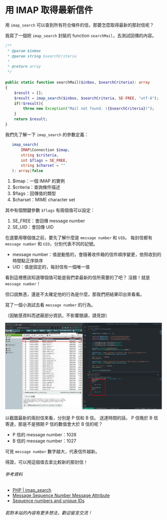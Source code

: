 # 用 IMAP 取得最新信件


用 `imap_search` 可以查到所有符合條件的信，那要怎麼取得最新的那封信呢？

我寫了一個把 `imap_search` 封裝的 function `searchMail`，去測試回傳的內容。

```php
/**
 * @param $inbox
 * @param string $searchCriteria
 * 
 * @return array
 */

public static function searchMail($inbox, $searchCriteria): array
{
    $result = [];
    $result = imap_search($inbox, $searchCriteria, SE-FREE, "utf-8");
    if(!$result){
        throw new Exception("Mail not found. ({$searchCriteria})");
    }
    return $result;
}
```

我們先了解一下 `imap_search` 的參數定義：

```php
   imap_search(
       IMAP\Connection $imap,
       string $criteria,
       int $flags = SE_FREE,
       string $charset = ""
   ): array|false
```

1. $imap：一個 IMAP 的實例
2. $criteria：查詢條件描述
3. $flags：回傳值的類型
4. $charset：MIME character set

其中有個關鍵參數 `$flags` 有兩個值可以設定：

1. SE_FREE：會回傳 message number
2. SE_UID：會回傳 UID

在選要用哪個值之前，要先了解什麼是 `message number` 和 `UID`。
每封信都有 `message number` 和 `UID`，分別代表不同的記號。

 - message number：值是動態的，會隨著收件箱的信件順序變更，依照收到的時間點正序排序
 - UID：值是固定的，每封信有一個唯一值

看到這裡應該知道哪個值可能是我們拿最新的信所需要的了吧？
沒錯！就是 `message number`！

但口說無憑，還是不太確定他的行為是什麼，那我們把結果印出來看看。

寫了一個小測試去看 `message number` 的行為。

（因敏感資料而遮蔽部分資訊，不影響閱讀，請見諒）

![](test-message-number.png)

以截圖最新的兩封信來看，分別是 P 信和 B 信。
送達時間的話， P 信晚於 B 信寄達，那是不是預期 P 信的數值會大於 B 信的呢？

 - P 信的 message number：1028
 - B 信的 message number：1027

可見 `message number` 數字越大，代表信件越新。

得證，可以用這個值去拿比較新的那封信！

###### 參考資料
 - [PHP | imap_search](https://www.php.net/manual/en/function.imap-search.php)
 - [Message Sequence Number Message Attribute](https://datatracker.ietf.org/doc/html/rfc3501#section-2.3.1.2)
 - [Sequence numbers and unique IDs](https://www.rebex.net/secure-mail.net/features/imap-messages.aspx#ids)

###### 若對本站的內容有更多想法，歡迎留言交流！

